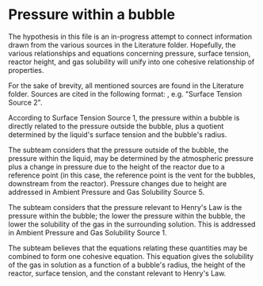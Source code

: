 # Pressure within a bubble

The hypothesis in this file is an in-progress attempt to connect information drawn from the various sources in the Literature folder. Hopefully, the various relationships and equations concerning pressure, surface tension, reactor height, and gas solubility will unify into one cohesive relationship of properties.

For the sake of brevity, all mentioned sources are found in the Literature folder. Sources are cited in the following format: <Page> <Source>, e.g. "Surface Tension Source 2". 

According to Surface Tension Source 1, the pressure within a bubble is directly related to the pressure outside the bubble, plus a quotient determined by the liquid's surface tension and the bubble's radius. 

The subteam considers that the pressure outside of the bubble, the pressure within the liquid, may be determined by the atmospheric pressure plus a change in pressure due to the height of the reactor due to a reference point (in this case, the reference point is the vent for the bubbles, downstream from the reactor). Pressure changes due to height are addressed in Ambient Pressure and Gas Solubility Source 5. 

The subteam considers that the pressure relevant to Henry's Law is the pressure within the bubble; the lower the pressure within the bubble, the lower the solubility of the gas in the surrounding solution. This is addressed in Ambient Pressure and Gas Solubility Source 1. 

The subteam believes that the equations relating these quantities may be combined to form one cohesive equation. This equation gives the solubility of the gas in solution as a function of a bubble's radius, the height of the reactor, surface tension, and the constant relevant to Henry's Law. 




